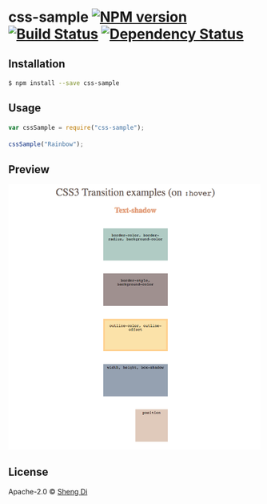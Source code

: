 # css-sample [![NPM version][npm-image]][npm-url] [![Build Status][travis-image]][travis-url] [![Dependency Status][daviddm-image]][daviddm-url]

>

## Installation

```sh
$ npm install --save css-sample
```

## Usage

```js
var cssSample = require("css-sample");

cssSample("Rainbow");
```

## Preview

![Alt text](../preview/css.png?raw=true "Title")

## License

Apache-2.0 © [Sheng Di]()

[npm-image]: https://badge.fury.io/js/css-sample.svg
[npm-url]: https://npmjs.org/package/css-sample
[travis-image]: https://travis-ci.org/didi0613/css-sample.svg?branch=master
[travis-url]: https://travis-ci.org/didi0613/css-sample
[daviddm-image]: https://david-dm.org/didi0613/css-sample.svg?theme=shields.io
[daviddm-url]: https://david-dm.org/didi0613/css-sample
